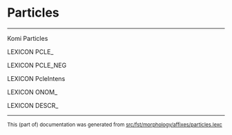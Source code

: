 # Particles
----
Komi Particles

LEXICON PCLE_ 

LEXICON PCLE_NEG 

LEXICON PcleIntens 

LEXICON ONOM_ 

LEXICON DESCR_ 

* * *

<small>This (part of) documentation was generated from [src/fst/morphology/affixes/particles.lexc](https://github.com/giellalt/lang-kpv/blob/main/src/fst/morphology/affixes/particles.lexc)</small>
